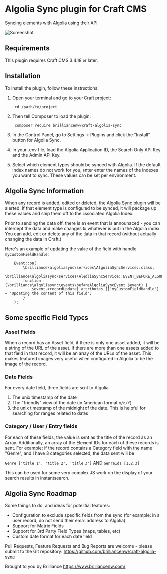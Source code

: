 # Algolia Sync plugin for Craft CMS

Syncing elements with Algolia using their API

![Screenshot](./docs/img/algolia-sync-banner.jpg)

## Requirements

This plugin requires Craft CMS 3.4.18 or later.

## Installation

To install the plugin, follow these instructions.

1. Open your terminal and go to your Craft project:

        cd /path/to/project

2. Then tell Composer to load the plugin:

        composer require brilliancenw/craft-algolia-sync

3. In the Control Panel, go to Settings → Plugins and click the “Install” button for Algolia Sync.

4. In your .env file, load the Algolia Application ID, the Search Only API Key and the Admin API Key.

5. Select which element types should be synced with Algolia. If the default index names do not work for you, enter
   enter the names of the indexes you want to sync.  These values can be set per environment.

## Algolia Sync Information

When any record is added, edited or deleted, the Algolia Sync plugin will be alerted.  If that element type is
configured to be synced, it will package up these values and ship them off to the associated Algolia Index.

Prior to sending the data off, there is an event that is announaced - you can intercept the data and make changes
to whatever is put in the Algolia index.  You can add, edit or delete any of the data in that record (without actually
changing the data in Craft.)

Here's an example of updating the value of the field with handle `myCustomFieldHandle`:

        Event::on(
            \brilliance\algoliasync\services\AlgoliaSyncService::class,
            \brilliance\algoliasync\services\AlgoliaSyncService::EVENT_BEFORE_ALGOLIA_SYNC,
            function (\brilliance\algoliasync\events\beforeAlgoliaSyncEvent $event) {
                $event->recordUpdate['attributes']['myCustomFieldHandle'] = "Updating the content of this field";
            }
        );

## Some specific Field Types

### Asset Fields
When a record has an Asset field, if there is only one asset added, it will be a string of the URL of the asset.
If there are more than one assets added to that field in that record, it will be an array of the URLs of the asset.
This makes featured images very useful when configured in Algolia to be the image of the record.

### Date Fields
For every date field, three fields are sent to Algolia.
1. The unix timestamp of the date
2. The "friendly" view of the date (in American format `m/d/Y`)
3. the unix timestamp of the midnight of the date.  This is helpful for searching for ranges related to dates

### Category / User / Entry fields
For each of these fields, the value is sent as the title of the record as an Array.  Additionally, an array
of the Element IDs for each of these records is sent.
For example:
if the record contains a Category field with the name "Genre", and I have 3 categories selected,
the data sent will be

`Genre ['title 1', 'title 2', 'title 3']`
AND
`GenreIds [1,2,3]`

This can be used for some very complex JS work on the display of your search results in instantsearch.

## Algolia Sync Roadmap

Some things to do, and ideas for potential features:

- Configuration to exclude specific fields from the sync (for example: in a user record, do not send their email
  address to Algolia)
- Support for Matrix Fields
- Support for 3rd Party Field Types (maps, tables, etc)
- Custom date format for each date field

Pull Requests, Feature Requests and Bug Reports are welcome - please submit to the Git repository:
https://github.com/brilliancenw/craft-algolia-sync

Brought to you by Brilliance https://www.brilliancenw.com/
